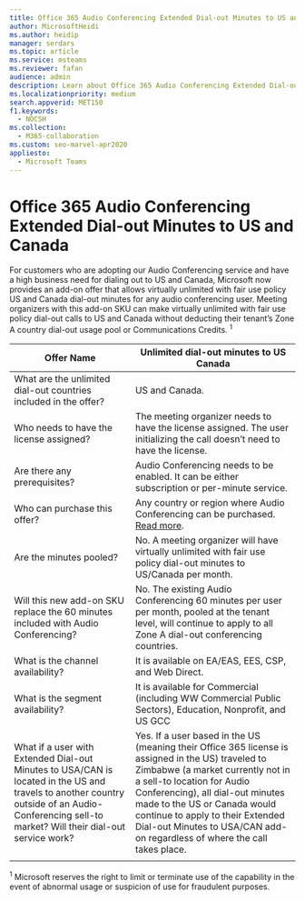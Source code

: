 ```yaml
---
title: Office 365 Audio Conferencing Extended Dial-out Minutes to US and Canada
author: MicrosoftHeidi
ms.author: heidip
manager: serdars
ms.topic: article
ms.service: msteams
ms.reviewer: fafan
audience: admin
description: Learn about Office 365 Audio Conferencing Extended Dial-out Minutes to US and Canada.
ms.localizationpriority: medium
search.appverid: MET150
f1.keywords:
  - NOCSH
ms.collection: 
  - M365-collaboration
ms.custom: seo-marvel-apr2020
appliesto: 
  - Microsoft Teams
---
```


# Office 365 Audio Conferencing Extended Dial-out Minutes to US and Canada

For customers who are adopting our Audio Conferencing service and have a high business need for dialing out to US and Canada, Microsoft now provides an add-on offer that allows virtually unlimited with fair use policy US and Canada dial-out minutes for any audio conferencing user. Meeting organizers with this add-on SKU can make virtually unlimited with fair use policy dial-out calls to US and Canada without deducting their tenant’s Zone A country dial-out usage pool or Communications Credits. <sup>1</sup>

|Offer Name | Unlimited dial-out minutes to US Canada |
|-----|------|
| What are the unlimited dial-out countries included in the offer?| US and Canada.|
| Who needs to have the license assigned? | The meeting organizer needs to have the license assigned. The user initializing the call doesn’t need to have the license. |
| Are there any prerequisites? | Audio Conferencing needs to be enabled. It can be either subscription or per-minute service.|
| Who can purchase this offer? | Any country or region where Audio Conferencing can be purchased. [Read more](country-and-region-availability-for-audio-conferencing-and-calling-plans/country-and-region-availability-for-audio-conferencing-and-calling-plans.md).|
| Are the minutes pooled?  |No. A meeting organizer will have virtually unlimited with fair use policy dial-out minutes to US/Canada per month. |
| Will this new add-on SKU replace the 60 minutes included with Audio Conferencing? | No. The existing Audio Conferencing 60 minutes per user per month, pooled at the tenant level, will continue to apply to all Zone A dial-out conferencing countries.|
| What is the channel availability?  | It is available on EA/EAS, EES, CSP, and Web Direct.  |
| What is the segment availability? | It is available for Commercial (including WW Commercial Public Sectors), Education, Nonprofit, and US GCC |
| What if a user with Extended Dial-out Minutes to USA/CAN is located in the US and travels to another country outside of an Audio-Conferencing sell-to market? Will their dial-out service work? | Yes. If a user based in the US (meaning their Office 365 license is assigned in the US) traveled to Zimbabwe (a market currently not in a sell-to location for Audio Conferencing), all dial-out minutes made to the US or Canada would continue to apply to their Extended Dial-out Minutes to USA/CAN add-on regardless of where the call takes place. |
|||

<sup>1</sup> Microsoft reserves the right to limit or terminate use of the capability in the event of abnormal usage or suspicion of use for fraudulent purposes.
